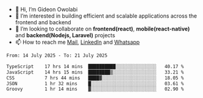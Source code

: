 - 👋 Hi, I’m Gideon Owolabi
- 👀 I’m interested in building efficient and scalable applications across the frontend and backend
- 💞️ I’m looking to collaborate on <b>frontend(react)</b>, <b>mobile(react-native)</b> and <b>backend(Nodejs, Laravel)</b> projects
- 📫 How to reach me <a href="mailto:gideoniyin2021@gmail.com">Mail</a>, <a href="https://www.linkedin.com/in/gideon-owolabi-9b667a232/">LinkedIn</a> and <a href="https://wa.me/2348055377085">Whatsapp</a>

<!---
gude1/gude1 is a ✨ special ✨ repository because its `README.md` (this file) appears on your GitHub profile.
You can click the Preview link to take a look at your changes.
--->

<!--START_SECTION:waka-->

```txt
From: 14 July 2025 - To: 21 July 2025

TypeScript    17 hrs 14 mins  ██████████░░░░░░░░░░░░░░░   40.17 %
JavaScript    14 hrs 15 mins  ████████▒░░░░░░░░░░░░░░░░   33.21 %
CSS           7 hrs 44 mins   ████▓░░░░░░░░░░░░░░░░░░░░   18.05 %
JSON          1 hr 32 mins    █░░░░░░░░░░░░░░░░░░░░░░░░   03.61 %
Groovy        1 hr 14 mins    ▓░░░░░░░░░░░░░░░░░░░░░░░░   02.90 %
```

<!--END_SECTION:waka-->
